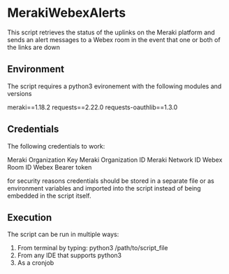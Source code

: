# MerakiWebexAlerts
This script retrieves the status of the uplinks on the Meraki platform and sends an alert messages to a Webex room in the event that one or both of the links are down


## Environment
The script requires a python3 evironement with the following modules and versions

meraki==1.18.2
requests==2.22.0
requests-oauthlib==1.3.0

## Credentials
The following credentials to work:

Meraki Organization Key
Meraki Organization ID
Meraki Network ID
Webex Room ID
Webex Bearer token

for security reasons credentials should be stored in a separate file or as environment variables and imported into the script instead of being embedded in the script itself.

## Execution
The script can be run in multiple ways:

1. From terminal by typing: python3 /path/to/script_file
2. From any IDE that supports python3
3. As a cronjob
